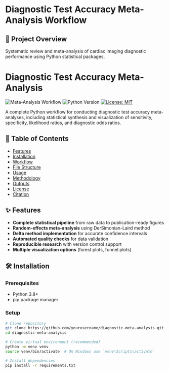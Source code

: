 # Diagnostic Test Accuracy Meta-Analysis Workflow

## 📌 Project Overview
Systematic review and meta-analysis of cardiac imaging diagnostic performance using Python statistical packages.
# Diagnostic Test Accuracy Meta-Analysis

![Meta-Analysis Workflow](https://img.shields.io/badge/Workflow-Statistical_Analysis-blue)
![Python Version](https://img.shields.io/badge/Python-3.8%2B-green)
[![License: MIT](https://img.shields.io/badge/License-MIT-yellow.svg)](https://opensource.org/licenses/MIT)

A complete Python workflow for conducting diagnostic test accuracy meta-analyses, including statistical synthesis and visualization of sensitivity, specificity, likelihood ratios, and diagnostic odds ratios.

## 📌 Table of Contents
- [Features](#-features)
- [Installation](#-installation)
- [Workflow](#-workflow)
- [File Structure](#-file-structure)
- [Usage](#-usage)
- [Methodology](#-methodology)
- [Outputs](#-outputs)
- [License](#-license)
- [Citation](#-citation)

## ✨ Features
- **Complete statistical pipeline** from raw data to publication-ready figures
- **Random-effects meta-analysis** using DerSimonian-Laird method
- **Delta method implementation** for accurate confidence intervals
- **Automated quality checks** for data validation
- **Reproducible research** with version control support
- **Multiple visualization options** (forest plots, funnel plots)

## 🛠️ Installation

### Prerequisites
- Python 3.8+
- pip package manager

### Setup
```bash
# Clone repository
git clone https://github.com/yourusername/diagnostic-meta-analysis.git
cd diagnostic-meta-analysis

# Create virtual environment (recommended)
python -m venv venv
source venv/bin/activate  # On Windows use `venv\Scripts\activate`

# Install dependencies
pip install -r requirements.txt